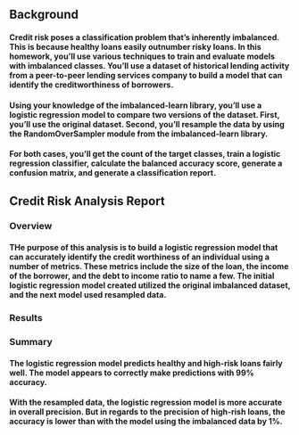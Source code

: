 ## Background
#### Credit risk poses a classification problem that’s inherently imbalanced. This is because healthy loans easily outnumber risky loans. In this homework, you’ll use various techniques to train and evaluate models with imbalanced classes. You’ll use a dataset of historical lending activity from a peer-to-peer lending services company to build a model that can identify the creditworthiness of borrowers.
#### Using your knowledge of the imbalanced-learn library, you’ll use a logistic regression model to compare two versions of the dataset. First, you’ll use the original dataset. Second, you’ll resample the data by using the RandomOverSampler module from the imbalanced-learn library.
#### For both cases, you’ll get the count of the target classes, train a logistic regression classifier, calculate the balanced accuracy score, generate a confusion matrix, and generate a classification report.

## Credit Risk Analysis Report
### Overview 
#### THe purpose of this analysis is to build a logistic regression model that can accurately identify the credit worthiness of an individual using a number of metrics. These metrics include the size of the loan, the income of the borrower, and the debt to income ratio to name a few. The initial logistic regression model created utilized the original imbalanced dataset, and the next model used resampled data. 

### Results



### Summary
#### The logistic regression model predicts healthy and high-risk loans fairly well. The model appears to correctly make predictions with 99% accuracy.
#### With the resampled data, the logistic regression model is more accurate in overall precision. But in regards to the precision of high-rish loans, the accuracy is lower than with the model using the imbalanced data by 1%. 
